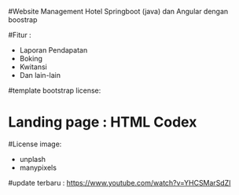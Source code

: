 

#Website Management Hotel Springboot (java) dan Angular dengan boostrap

#Fitur :
- Laporan Pendapatan
- Boking
- Kwitansi
- Dan lain-lain

#template bootstrap license:
# Landing page : HTML Codex

#License image:
- unplash
- manypixels


#update terbaru : https://www.youtube.com/watch?v=YHCSMarSdZI

